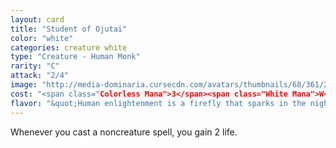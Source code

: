 ```yaml
---
layout: card
title: "Student of Ojutai"
color: "white"
categories: creature white
type: "Creature - Human Monk"
rarity: "C"
attack: "2/4"
image: "http://media-dominaria.cursecdn.com/avatars/thumbnails/68/361/200/283/635618447394464635.png"
cost: "<span class="Colorless Mana">3</span><span class="White Mana">W</span>"
flavor: "&quot;Human enlightenment is a firefly that sparks in the night. Dragon enlightenment is a beacon that disperses all darkness.&quot;"
---
```


Whenever you cast a noncreature spell, you gain 2 life.
